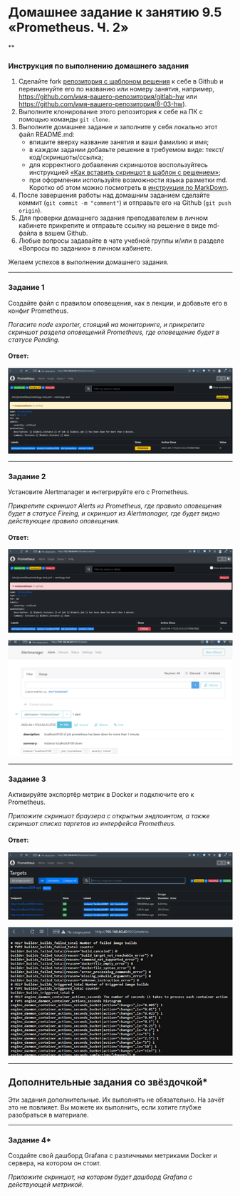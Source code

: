 # Домашнее задание к занятию 9.5 «Prometheus. Ч. 2»
**

### Инструкция по выполнению домашнего задания

1. Сделайте fork [репозитория c шаблоном решения](https://github.com/netology-code/sys-pattern-homework) к себе в Github и переименуйте его по названию или номеру занятия, например, https://github.com/имя-вашего-репозитория/gitlab-hw или https://github.com/имя-вашего-репозитория/8-03-hw).
2. Выполните клонирование этого репозитория к себе на ПК с помощью команды `git clone`.
3. Выполните домашнее задание и заполните у себя локально этот файл README.md:
   - впишите вверху название занятия и ваши фамилию и имя;
   - в каждом задании добавьте решение в требуемом виде: текст/код/скриншоты/ссылка;
   - для корректного добавления скриншотов воспользуйтесь инструкцией [«Как вставить скриншот в шаблон с решением»](https://github.com/netology-code/sys-pattern-homework/blob/main/screen-instruction.md);
   - при оформлении используйте возможности языка разметки md. Коротко об этом можно посмотреть в [инструкции по MarkDown](https://github.com/netology-code/sys-pattern-homework/blob/main/md-instruction.md).
4. После завершения работы над домашним заданием сделайте коммит (`git commit -m "comment"`) и отправьте его на Github (`git push origin`).
5. Для проверки домашнего задания преподавателем в личном кабинете прикрепите и отправьте ссылку на решение в виде md-файла в вашем Github.
6. Любые вопросы задавайте в чате учебной группы и/или в разделе «Вопросы по заданию» в личном кабинете.

Желаем успехов в выполнении домашнего задания.

---

### Задание 1

Создайте файл с правилом оповещения, как в лекции, и добавьте его в конфиг Prometheus.

*Погасите node exporter, стоящий на мониторинге, и прикрепите скриншот раздела оповещений Prometheus, где оповещение будет в статусе Pending.*

#### Ответ:

![](src/resources/09.05/01.png)

---

### Задание 2

Установите Alertmanager и интегрируйте его с Prometheus.

*Прикрепите скриншот Alerts из Prometheus, где правило оповещения будет в статусе Fireing, и скриншот из Alertmanager, где будет видно действующее правило оповещения.*

#### Ответ:

![](src/resources/09.05/02.png)

![](src/resources/09.05/03.png)

---

### Задание 3

Активируйте экспортёр метрик в Docker и подключите его к Prometheus.

*Приложите скриншот браузера с открытым эндпоинтом, а также скриншот списка таргетов из интерфейса Prometheus.*

#### Ответ:

![](src/resources/09.05/04.png)

![](src/resources/09.05/05.png)

---
## Дополнительные задания со звёздочкой*

Эти задания дополнительные. Их выполнять не обязательно. На зачёт это не повлияет. Вы можете их выполнить, если хотите глубже разобраться в материале.

---

### Задание 4*

Создайте свой дашборд Grafana с различными метриками Docker и сервера, на котором он стоит.

*Приложите скриншот, на котором будет дашборд Grafana с действующей метрикой.*


